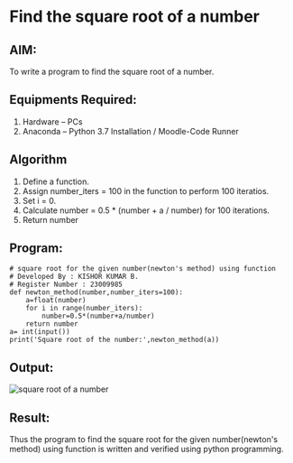 # Find the square root of a number

## AIM:
To write a program to find the square root of a number.

## Equipments Required:
1. Hardware – PCs
2. Anaconda – Python 3.7 Installation / Moodle-Code Runner

## Algorithm
1. Define a function.
2. Assign number_iters = 100 in the function to perform 100 iteratios.
3. Set i = 0.
4. Calculate  number = 0.5 * (number + a / number) for 100 iterations.
5. Return number

## Program:
```
# square root for the given number(newton's method) using function
# Developed By : KISHOR KUMAR B.
# Register Number : 23009985
def newton_method(number,number_iters=100):
    a=float(number)
    for i in range(number_iters):
        number=0.5*(number+a/number)
    return number
a= int(input())
print('Square root of the number:',newton_method(a))
```

## Output:
![square root of a number ](https://github.com/Kishorerz/Square-root-of-a-number/assets/144451216/7fb68dce-b32d-43d0-b685-b412af29433d)


## Result:
Thus the program to find the square root for the given number(newton's method) using function is written and verified using python programming.
